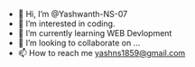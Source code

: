 - 👋 Hi, I’m @Yashwanth-NS-07
- 👀 I’m interested in coding.
- 🌱 I’m currently learning WEB Devlopment
- 💞️ I’m looking to collaborate on ...
- 📫 How to reach me yashns1859@gmail.com

<!---
Yashwanth-NS-07/Yashwanth-NS-07 is a ✨ special ✨ repository because its `README.md` (this file) appears on your GitHub profile.
You can click the Preview link to take a look at your changes.
--->
